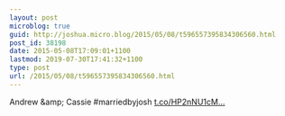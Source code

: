 ```yaml
---
layout: post
microblog: true
guid: http://joshua.micro.blog/2015/05/08/t596557395834306560.html
post_id: 38198
date: 2015-05-08T17:09:01+1100
lastmod: 2019-07-30T17:41:32+1100
type: post
url: /2015/05/08/t596557395834306560.html
---
```

Andrew &amp;amp; Cassie #marriedbyjosh [t.co/HP2nNU1cM...](http://t.co/HP2nNU1cM5)
